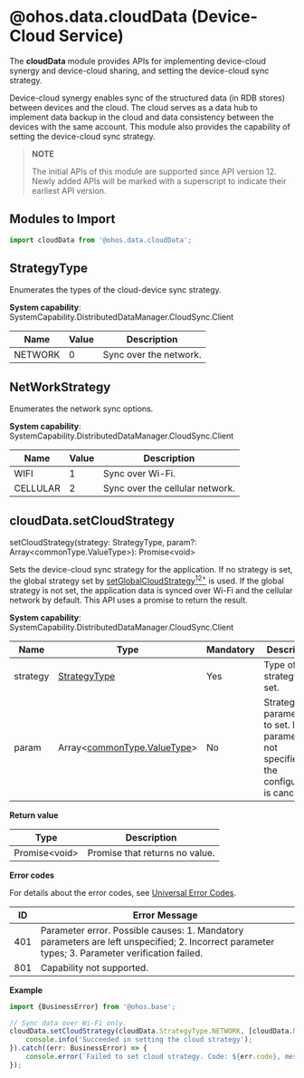 # @ohos.data.cloudData (Device-Cloud Service)

The **cloudData** module provides APIs for implementing device-cloud synergy and device-cloud sharing, and setting the device-cloud sync strategy.

Device-cloud synergy enables sync of the structured data (in RDB stores) between devices and the cloud. The cloud serves as a data hub to implement data backup in the cloud and data consistency between the devices with the same account.
This module also provides the capability of setting the device-cloud sync strategy.

> **NOTE**
>
> The initial APIs of this module are supported since API version 12. Newly added APIs will be marked with a superscript to indicate their earliest API version.

## Modules to Import

```ts
import cloudData from '@ohos.data.cloudData';
```

## StrategyType

Enumerates the types of the cloud-device sync strategy.

**System capability**: SystemCapability.DistributedDataManager.CloudSync.Client

| Name     | Value| Description       |
| --------- |---|-----------|
| NETWORK | 0 | Sync over the network.|

## NetWorkStrategy

Enumerates the network sync options.

**System capability**: SystemCapability.DistributedDataManager.CloudSync.Client

| Name     | Value| Description       |
| --------- |---|-----------|
| WIFI | 1 | Sync over Wi-Fi.|
| CELLULAR | 2 | Sync over the cellular network.  |

## cloudData.setCloudStrategy
setCloudStrategy(strategy: StrategyType, param?: Array&lt;commonType.ValueType&gt;): Promise&lt;void&gt;

<!--RP1-->
Sets the device-cloud sync strategy for the application. If no strategy is set, the global strategy set by [setGlobalCloudStrategy<sup>12+</sup>](js-apis-data-cloudData-sys.md#setglobalcloudstrategy12) is used. If the global strategy is not set, the application data is synced over Wi-Fi and the cellular network by default. This API uses a promise to return the result.<!--RP1End-->

**System capability**: SystemCapability.DistributedDataManager.CloudSync.Client

| Name    | Type                                                                         | Mandatory| Description                            |
| ---------- |-----------------------------------------------------------------------------| ---- | -------------------------------- |
| strategy  | [StrategyType](#strategytype)                                               | Yes  | Type of the strategy to set.            |
| param | Array&lt;[commonType.ValueType](js-apis-data-commonType.md#valuetype)&gt; | No  | Strategy parameters to set. If this parameter is not specified, all the configuration is canceled.|

**Return value**

| Type               | Description                     |
| ------------------- | ------------------------- |
| Promise&lt;void&gt; | Promise that returns no value.|

**Error codes**

For details about the error codes, see [Universal Error Codes](../errorcode-universal.md).

| **ID**| **Error Message**                                                |
|-----------| ------------------------------------------------------------ |
| 401       | Parameter error. Possible causes: 1. Mandatory parameters are left unspecified; 2. Incorrect parameter types; 3. Parameter verification failed. |
| 801       | Capability not supported.|

**Example**

```ts
import {BusinessError} from '@ohos.base';

// Sync data over Wi-Fi only.
cloudData.setCloudStrategy(cloudData.StrategyType.NETWORK, [cloudData.NetWorkStrategy.WIFI]).then(() => {
    console.info('Succeeded in setting the cloud strategy');
}).catch((err: BusinessError) => {
    console.error(`Failed to set cloud strategy. Code: ${err.code}, message: ${err.message}`);
});

```
<!--no_check-->
